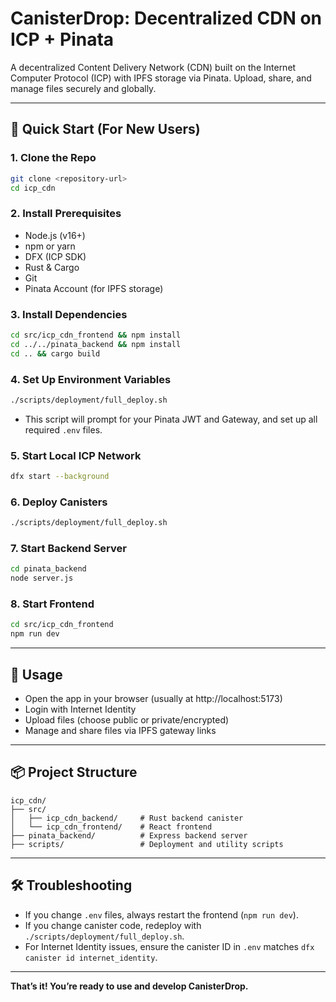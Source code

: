 # CanisterDrop: Decentralized CDN on ICP + Pinata

A decentralized Content Delivery Network (CDN) built on the Internet Computer Protocol (ICP) with IPFS storage via Pinata. Upload, share, and manage files securely and globally.

---

## 🚀 Quick Start (For New Users)

### 1. **Clone the Repo**
```bash
git clone <repository-url>
cd icp_cdn
```

### 2. **Install Prerequisites**
- Node.js (v16+)
- npm or yarn
- DFX (ICP SDK)
- Rust & Cargo
- Git
- Pinata Account (for IPFS storage)

### 3. **Install Dependencies**
```bash
cd src/icp_cdn_frontend && npm install
cd ../../pinata_backend && npm install
cd .. && cargo build
```

### 4. **Set Up Environment Variables**
```bash
./scripts/deployment/full_deploy.sh
```
- This script will prompt for your Pinata JWT and Gateway, and set up all required `.env` files.

### 5. **Start Local ICP Network**
```bash
dfx start --background
```

### 6. **Deploy Canisters**
```bash
./scripts/deployment/full_deploy.sh
```

### 7. **Start Backend Server**
```bash
cd pinata_backend
node server.js
```

### 8. **Start Frontend**
```bash
cd src/icp_cdn_frontend
npm run dev
```

---

## 📝 Usage
- Open the app in your browser (usually at http://localhost:5173)
- Login with Internet Identity
- Upload files (choose public or private/encrypted)
- Manage and share files via IPFS gateway links

---

## 📦 Project Structure
```
icp_cdn/
├── src/
│   ├── icp_cdn_backend/     # Rust backend canister
│   └── icp_cdn_frontend/    # React frontend
├── pinata_backend/          # Express backend server
├── scripts/                 # Deployment and utility scripts
```

---

## 🛠️ Troubleshooting
- If you change `.env` files, always restart the frontend (`npm run dev`).
- If you change canister code, redeploy with `./scripts/deployment/full_deploy.sh`.
- For Internet Identity issues, ensure the canister ID in `.env` matches `dfx canister id internet_identity`.

---

**That’s it! You’re ready to use and develop CanisterDrop.**
